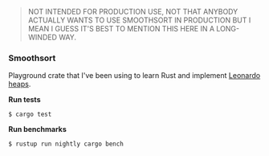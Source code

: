 > NOT INTENDED FOR PRODUCTION USE, NOT THAT ANYBODY ACTUALLY WANTS TO USE SMOOTHSORT IN PRODUCTION BUT I MEAN I GUESS IT'S BEST TO MENTION THIS HERE IN A LONG-WINDED WAY.

### Smoothsort

Playground crate that I've been using to learn Rust and implement [Leonardo heaps](https://www.bowd.io/leonardo-heaps).

__Run tests__

```
$ cargo test
```

__Run benchmarks__

```
$ rustup run nightly cargo bench
```
